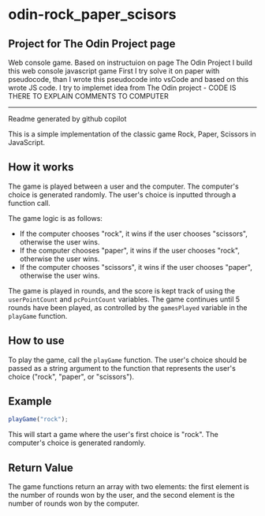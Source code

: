 # odin-rock_paper_scisors

Project for The Odin Project page
----------------------------------
Web console game. 
Based on instructuion on page The Odin Project I build this web console javascript game
First I try solve it on paper with pseudocode, than I wrote this pseudocode
into vsCode and based on this wrote JS code.
I try to implemet idea from The Odin project - CODE IS THERE TO EXPLAIN COMMENTS TO COMPUTER


-------------------------------------
Readme generated by github copilot

This is a simple implementation of the classic game Rock, Paper, Scissors in JavaScript.

## How it works

The game is played between a user and the computer. The computer's choice is generated randomly. The user's choice is inputted through a function call.

The game logic is as follows:

- If the computer chooses "rock", it wins if the user chooses "scissors", otherwise the user wins.
- If the computer chooses "paper", it wins if the user chooses "rock", otherwise the user wins.
- If the computer chooses "scissors", it wins if the user chooses "paper", otherwise the user wins.

The game is played in rounds, and the score is kept track of using the `userPointCount` and `pcPointCount` variables. The game continues until 5 rounds have been played, as controlled by the `gamesPlayed` variable in the `playGame` function.

## How to use

To play the game, call the `playGame` function. The user's choice should be passed as a string argument to the function that represents the user's choice ("rock", "paper", or "scissors").

## Example

```javascript
playGame("rock");
```

This will start a game where the user's first choice is "rock". The computer's choice is generated randomly.

## Return Value

The game functions return an array with two elements: the first element is the number of rounds won by the user, and the second element is the number of rounds won by the computer.